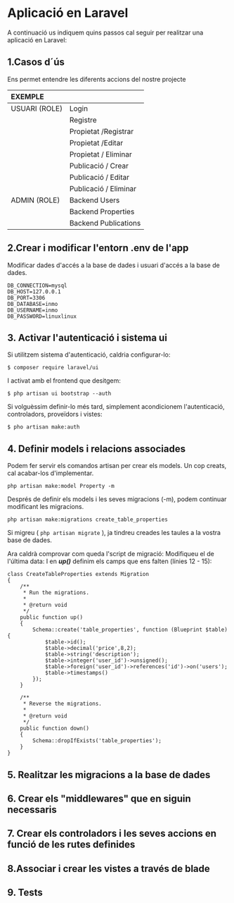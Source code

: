 # Aplicació en Laravel

A continuació us indiquem quins passos cal seguir per realitzar una aplicació en Laravel:

## 1.Casos d´ús

Ens permet entendre les diferents accions del nostre projecte

| EXEMPLE |  |
| :--- | :--- |
| USUARI \(ROLE\) | Login |
|  | Registre |
|  | Propietat /Registrar |
|  | Propietat /Editar |
|  | Propietat / Eliminar |
|  | Publicació / Crear |
|  | Publicació / Editar |
|  | Publicació / Eliminar |
| ADMIN \(ROLE\) | Backend Users |
|  | Backend Properties |
|  | Backend Publications |

## 2.Crear i modificar l'entorn .env de l'app

Modificar dades d'accés a la base de dades i usuari d'accés a la base de dades.

```text
DB_CONNECTION=mysql
DB_HOST=127.0.0.1
DB_PORT=3306
DB_DATABASE=inmo
DB_USERNAME=inmo
DB_PASSWORD=linuxlinux
```

## 3. Activar l'autenticació i sistema ui

Si utilitzem sistema d'autenticació, caldria configurar-lo:

```text
$ composer require laravel/ui
```

I activat amb el frontend que desitgem:

```text
$ php artisan ui bootstrap --auth
```

Si volguèssim definir-lo més tard, simplement acondicionem l'autenticació, controladors, proveïdors i vistes:

```text
$ pho artisan make:auth
```

## 4. Definir models i relacions associades

Podem fer servir els comandos artisan per crear els models. Un cop creats, cal acabar-los d'implementar.



```text
php artisan make:model Property -m
```

Després de definir els models i les seves migracions \(-m\), podem continuar modificant les migracions.

```text
php artisan make:migrations create_table_properties
```

Si migreu \( `php artisan migrate` \), ja tindreu creades les taules a la vostra base de dades.

Ara caldrà comprovar com queda l'script de migració: Modifiqueu el de l'última data: I en _**up\(\)**_ definim els camps que ens falten \(línies 12 - 15\):

```text
class CreateTableProperties extends Migration
{
    /**
     * Run the migrations.
     *
     * @return void
     */
    public function up()
    {
        Schema::create('table_properties', function (Blueprint $table) {
            $table->id();
            $table->decimal('price',8,2);
            $table->string('description');
            $table->integer('user_id')->unsigned();
            $table->foreign('user_id')->references('id')->on('users');
            $table->timestamps()
        });
    }

    /**
     * Reverse the migrations.
     *
     * @return void
     */
    public function down()
    {
        Schema::dropIfExists('table_properties');
    }
}

```



## 5. Realitzar les migracions a la base de dades 

## 6. Crear els "middlewares" que en siguin necessaris

## 7. Crear els controladors i les seves accions en funció de les rutes definides

## 8.Associar i crear les vistes a través de blade

## 9. Tests

## 

